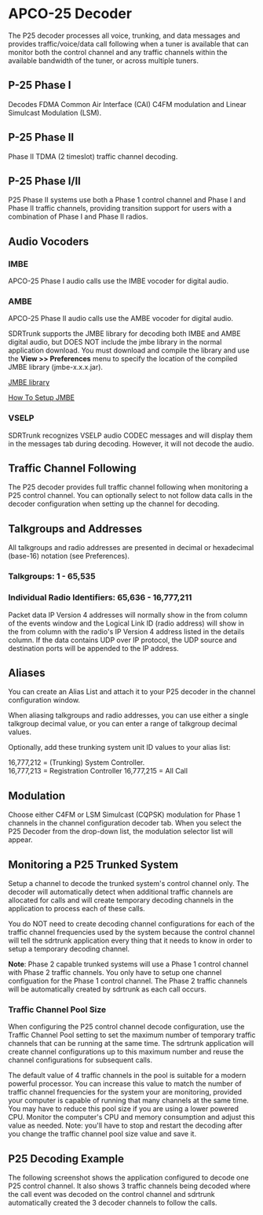 # APCO-25 Decoder #

The P25 decoder processes all voice, trunking, and data messages and provides
traffic/voice/data call following when a tuner is available that can monitor
both the control channel and any traffic channels within the available bandwidth
of the tuner, or across multiple tuners.

## P-25 Phase I
Decodes FDMA Common Air Interface (CAI) C4FM modulation and Linear Simulcast 
Modulation (LSM).

## P-25 Phase II
Phase II TDMA (2 timeslot) traffic channel decoding.

## P-25 Phase I/II
P25 Phase II systems use both a Phase 1 control channel and Phase I and Phase II
traffic channels, providing transition support for users with a combination of
Phase I and Phase II radios.

## Audio Vocoders 

### IMBE ###
APCO-25 Phase I audio calls use the IMBE vocoder for digital audio.

### AMBE ###
APCO-25 Phase II audio calls use the AMBE vocoder for digital audio.

SDRTrunk supports the JMBE library for decoding both IMBE and AMBE digital 
audio, but DOES NOT include the jmbe library in the normal application download.
You must download and compile the library and use the **View >> Preferences** menu
to specify the location of the compiled JMBE library (jmbe-x.x.x.jar).

[JMBE library](https://github.com/DSheirer/jmbe)

[How To Setup JMBE](JMBE)

### VSELP ###
SDRTrunk recognizes VSELP audio CODEC messages and will display them in the
messages tab during decoding.  However, it will not decode the audio.

## Traffic Channel Following ##
The P25 decoder provides full traffic channel following when monitoring a P25
control channel.  You can optionally select to not follow data calls in the 
decoder configuration when setting up the channel for decoding.

## Talkgroups and Addresses ##

All talkgroups and radio addresses are presented in decimal or hexadecimal 
(base-16) notation (see Preferences).  

### **Talkgroups**: 1 - 65,535
### **Individual Radio Identifiers**: 65,636 - 16,777,211

Packet data IP Version 4 addresses will normally show in the from column of the
events window and the Logical Link ID (radio address) will show in the from
column with the radio's IP Version 4 address listed in the details column. If
the data contains UDP over IP protocol, the UDP source and destination ports
will be appended to the IP address.

## Aliases ##

You can create an Alias List and attach it to your P25 decoder in the channel
configuration window.

When aliasing talkgroups and radio addresses, you can use either a single talkgroup decimal value, or you can enter a range of talkgroup decimal values.

Optionally, add these trunking system unit ID values to your alias list:

16,777,212 = (Trunking) System Controller.  
16,777,213 = Registration Controller
16,777,215 = All Call 

## Modulation ##

Choose either C4FM or LSM Simulcast (CQPSK) modulation for Phase 1 channels in the channel configuration
decoder tab.  When you select the P25 Decoder from the drop-down list, the
modulation selector list will appear.

## Monitoring a P25 Trunked System ##

Setup a channel to decode the trunked system's control channel only.  The decoder 
will automatically detect when additional traffic channels are allocated for 
calls and will create temporary decoding channels in the application to process 
each of these calls.  

You do NOT need to create decoding channel configurations for each of the 
traffic channel frequencies used by the system because the control channel will 
tell the sdrtrunk application every thing that it needs to know in order to 
setup a temporary decoding channel.

**Note**: Phase 2 capable trunked systems will use a Phase 1 control channel
with Phase 2 traffic channels.  You only have to setup one channel configuation
for the Phase 1 control channel.  The Phase 2 traffic channels will be
automatically created by sdrtrunk as each call occurs.

### Traffic Channel Pool Size ###

When configuring the P25 control channel decode configuration, use the Traffic
Channel Pool setting to set the maximum number of temporary traffic channels 
that can be running at the same time.  The sdrtrunk application will create
channel configurations up to this maximum number and reuse the channel 
configurations for subsequent calls.

The default value of 4 traffic channels in the pool is suitable for a modern
powerful processor.  You can increase this value to match the number of traffic
channel frequencies for the system your are monitoring, provided your computer
is capable of running that many channels at the same time.  You may have to reduce 
this pool size if you are using a lower powered CPU.  Monitor the computer's CPU 
and memory consumption and adjust this value as needed.  Note: you'll have to 
stop and restart the decoding after you change the traffic channel pool size 
value and save it.

## P25 Decoding Example ##

The following screenshot shows the application configured to decode one P25
control channel.  It also shows 3 traffic channels being decoded where the 
call event was decoded on the control channel and sdrtrunk automatically 
created the 3 decoder channels to follow the calls.

